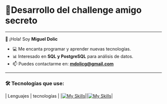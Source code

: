 # 🚀Desarrollo del challenge amigo secreto
---
👋 ¡Hola! Soy **Miguel Dolic** 
- 💻 Me encanta programar y aprender nuevas tecnologías.
- 📊 Interesado en **SQL y PostgreSQL** para análisis de datos.
- 📫 Puedes contactarme en: **mdolicg@gmail.com**
---
### 🛠️ Tecnologías que use:
| Lenguajes | tecnologías |
|[![My Skills](https://skillicons.dev/icons?i=html,css,js)](https://skillicons.dev)||[![My Skills](https://skillicons.dev/icons?i=git,github)](https://skillicons.dev)|

